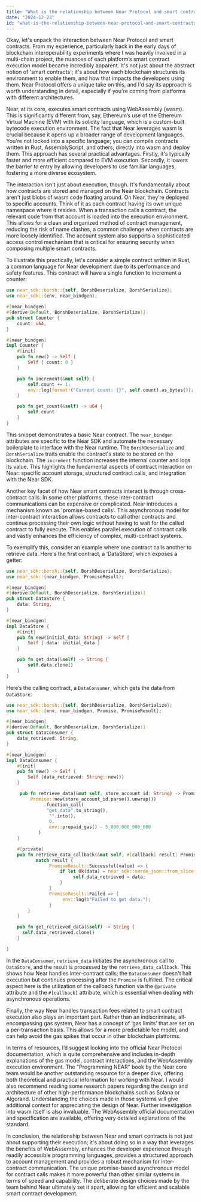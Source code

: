 ```yaml
---
title: "What is the relationship between Near Protocol and smart contracts?"
date: "2024-12-23"
id: "what-is-the-relationship-between-near-protocol-and-smart-contracts"
---
```


Okay, let's unpack the interaction between Near Protocol and smart contracts. From my experience, particularly back in the early days of blockchain interoperability experiments where I was heavily involved in a multi-chain project, the nuances of each platform’s smart contract execution model became incredibly apparent. It's not just about the abstract notion of 'smart contracts'; it's about how each blockchain structures its environment to enable them, and how that impacts the developers using them. Near Protocol offers a unique take on this, and I'd say its approach is worth understanding in detail, especially if you're coming from platforms with different architectures.

Near, at its core, executes smart contracts using WebAssembly (wasm). This is significantly different from, say, Ethereum’s use of the Ethereum Virtual Machine (EVM) with its solidity language, which is a custom-built bytecode execution environment. The fact that Near leverages wasm is crucial because it opens up a broader range of development languages. You're not locked into a specific language; you can compile contracts written in Rust, AssemblyScript, and others, directly into wasm and deploy them. This approach has several practical advantages. Firstly, it's typically faster and more efficient compared to EVM execution. Secondly, it lowers the barrier to entry by allowing developers to use familiar languages, fostering a more diverse ecosystem.

The interaction isn't just about execution, though. It's fundamentally about how contracts are stored and managed on the Near blockchain. Contracts aren't just blobs of wasm code floating around. On Near, they’re deployed to specific accounts. Think of it as each contract having its own unique namespace where it resides. When a transaction calls a contract, the relevant code from that account is loaded into the execution environment. This allows for a clean and organized method of contract management, reducing the risk of name clashes, a common challenge when contracts are more loosely identified. The account system also supports a sophisticated access control mechanism that is critical for ensuring security when composing multiple smart contracts.

To illustrate this practically, let's consider a simple contract written in Rust, a common language for Near development due to its performance and safety features. This contract will have a single function to increment a counter:

```rust
use near_sdk::borsh::{self, BorshDeserialize, BorshSerialize};
use near_sdk::{env, near_bindgen};

#[near_bindgen]
#[derive(Default, BorshDeserialize, BorshSerialize)]
pub struct Counter {
    count: u64,
}

#[near_bindgen]
impl Counter {
    #[init]
    pub fn new() -> Self {
        Self { count: 0 }
    }

    pub fn increment(&mut self) {
        self.count += 1;
        env::log(format!("Current count: {}", self.count).as_bytes());
    }

    pub fn get_count(&self) -> u64 {
        self.count
    }
}
```

This snippet demonstrates a basic Near contract. The `near_bindgen` attributes are specific to the Near SDK and automate the necessary boilerplate to interface with the Near runtime. The `BorshDeserialize` and `BorshSerialize` traits enable the contract's state to be stored on the blockchain. The `increment` function increases the internal counter and logs its value. This highlights the fundamental aspects of contract interaction on Near: specific account storage, structured contract calls, and integration with the Near SDK.

Another key facet of how Near smart contracts interact is through cross-contract calls. In some other platforms, these inter-contract communications can be expensive or complicated. Near introduces a mechanism known as 'promise-based calls'. This asynchronous model for inter-contract interaction allows contracts to call other contracts and continue processing their own logic without having to wait for the called contract to fully execute. This enables parallel execution of contract calls and vastly enhances the efficiency of complex, multi-contract systems.

To exemplify this, consider an example where one contract calls another to retrieve data. Here's the first contract, a ‘DataStore’, which exposes a getter:

```rust
use near_sdk::borsh::{self, BorshDeserialize, BorshSerialize};
use near_sdk::{near_bindgen, PromiseResult};

#[near_bindgen]
#[derive(Default, BorshDeserialize, BorshSerialize)]
pub struct DataStore {
    data: String,
}

#[near_bindgen]
impl DataStore {
    #[init]
    pub fn new(initial_data: String) -> Self {
        Self { data: initial_data }
    }

    pub fn get_data(&self) -> String {
        self.data.clone()
    }
}
```

Here’s the calling contract, a `DataConsumer`, which gets the data from `DataStore`:

```rust
use near_sdk::borsh::{self, BorshDeserialize, BorshSerialize};
use near_sdk::{env, near_bindgen, Promise, PromiseResult};

#[near_bindgen]
#[derive(Default, BorshDeserialize, BorshSerialize)]
pub struct DataConsumer {
    data_retrieved: String,
}

#[near_bindgen]
impl DataConsumer {
    #[init]
    pub fn new() -> Self {
        Self {data_retrieved: String::new()}
    }

     pub fn retrieve_data(&mut self, store_account_id: String) -> Promise{
         Promise::new(store_account_id.parse().unwrap())
              .function_call(
               "get_data".to_string(),
                "".into(),
                0,
                env::prepaid_gas() - 5_000_000_000_000
            )
    }

    #[private]
    pub fn retrieve_data_callback(&mut self, #[callback] result: PromiseResult<String>) {
           match result {
                PromiseResult::Successful(value) => {
                    if let Ok(data) = near_sdk::serde_json::from_slice::<String>(&value){
                         self.data_retrieved = data;
                    }
                }
                PromiseResult::Failed => {
                     env::log(b"Failed to get data.");
                }
        }
    }

    pub fn get_retrieved_data(&self) -> String {
      self.data_retrieved.clone()
    }

}
```
In the `DataConsumer`, `retrieve_data` initiates the asynchronous call to `DataStore`, and the result is processed by the `retrieve_data_callback`. This shows how Near handles inter-contract calls; the `DataConsumer` doesn't halt execution but continues processing after the `Promise` is fulfilled.  The critical aspect here is the utilization of the callback function via the `@private` attribute and the `#[callback]` attribute, which is essential when dealing with asynchronous operations.

Finally, the way Near handles transaction fees related to smart contract execution also plays an important part. Rather than an indiscriminate, all-encompassing gas system, Near has a concept of ‘gas limits’ that are set on a per-transaction basis. This allows for a more predictable fee model, and can help avoid the gas spikes that occur in other blockchain platforms.

In terms of resources, I’d suggest looking into the official Near Protocol documentation, which is quite comprehensive and includes in-depth explanations of the gas model, contract interactions, and the WebAssembly execution environment. The "Programming NEAR" book by the Near core team would be another outstanding resource for a deeper dive, offering both theoretical and practical information for working with Near. I would also recommend reading some research papers regarding the design and architecture of other high-performance blockchains such as Solana or Algorand. Understanding the choices made in those systems will give additional context for appreciating the design of Near. Further investigation into wasm itself is also invaluable. The WebAssembly official documentation and specification are available, offering very detailed explanations of the standard.

In conclusion, the relationship between Near and smart contracts is not just about supporting their execution; it's about doing so in a way that leverages the benefits of WebAssembly, enhances the developer experience through readily accessible programming languages, provides a structured approach to account management and provides a robust mechanism for inter-contract communication. The unique promise-based asynchronous model for contract calls makes it more powerful than other similar systems in terms of speed and capability. The deliberate design choices made by the team behind Near ultimately set it apart, allowing for efficient and scalable smart contract development.
